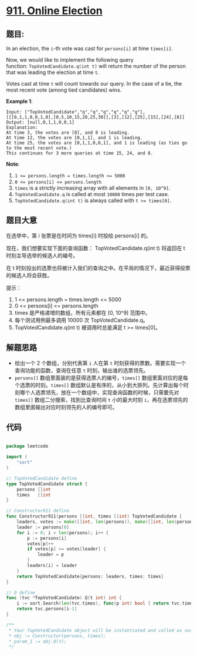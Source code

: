 # [911. Online Election](https://leetcode.com/problems/online-election/)


## 题目:

In an election, the `i`-th vote was cast for `persons[i]` at time `times[i]`.

Now, we would like to implement the following query function: `TopVotedCandidate.q(int t)` will return the number of the person that was leading the election at time `t`.

Votes cast at time `t` will count towards our query. In the case of a tie, the most recent vote (among tied candidates) wins.

**Example 1**:

    Input: ["TopVotedCandidate","q","q","q","q","q","q"], [[[0,1,1,0,0,1,0],[0,5,10,15,20,25,30]],[3],[12],[25],[15],[24],[8]]
    Output: [null,0,1,1,0,0,1]
    Explanation: 
    At time 3, the votes are [0], and 0 is leading.
    At time 12, the votes are [0,1,1], and 1 is leading.
    At time 25, the votes are [0,1,1,0,0,1], and 1 is leading (as ties go to the most recent vote.)
    This continues for 3 more queries at time 15, 24, and 8.

**Note**:

1. `1 <= persons.length = times.length <= 5000`
2. `0 <= persons[i] <= persons.length`
3. `times` is a strictly increasing array with all elements in `[0, 10^9]`.
4. `TopVotedCandidate.q` is called at most `10000` times per test case.
5. `TopVotedCandidate.q(int t)` is always called with `t >= times[0]`.


## 题目大意

在选举中，第 i 张票是在时间为 times[i] 时投给 persons[i] 的。

现在，我们想要实现下面的查询函数： TopVotedCandidate.q(int t) 将返回在 t 时刻主导选举的候选人的编号。

在 t 时刻投出的选票也将被计入我们的查询之中。在平局的情况下，最近获得投票的候选人将会获胜。

提示：

1. 1 <= persons.length = times.length <= 5000
2. 0 <= persons[i] <= persons.length
3. times 是严格递增的数组，所有元素都在 [0, 10^9] 范围中。
4. 每个测试用例最多调用 10000 次 TopVotedCandidate.q。
5. TopVotedCandidate.q(int t) 被调用时总是满足 t >= times[0]。




## 解题思路

- 给出一个 2 个数组，分别代表第 `i` 人在第 `t` 时刻获得的票数。需要实现一个查询功能的函数，查询在任意 `t` 时刻，输出谁的选票领先。
- `persons[]` 数组里面装的是获得选票人的编号，`times[]` 数组里面对应的是每个选票的时刻。`times[]` 数组默认是有序的，从小到大排列。先计算出每个时刻哪个人选票领先，放在一个数组中，实现查询函数的时候，只需要先对 `times[]` 数组二分搜索，找到比查询时间 `t` 小的最大时刻 `i`，再在选票领先的数组里面输出对应时刻领先的人的编号即可。


## 代码

```go

package leetcode

import (
	"sort"
)

// TopVotedCandidate define
type TopVotedCandidate struct {
	persons []int
	times   []int
}

// Constructor911 define
func Constructor911(persons []int, times []int) TopVotedCandidate {
	leaders, votes := make([]int, len(persons)), make([]int, len(persons))
	leader := persons[0]
	for i := 0; i < len(persons); i++ {
		p := persons[i]
		votes[p]++
		if votes[p] >= votes[leader] {
			leader = p
		}
		leaders[i] = leader
	}
	return TopVotedCandidate{persons: leaders, times: times}
}

// Q define
func (tvc *TopVotedCandidate) Q(t int) int {
	i := sort.Search(len(tvc.times), func(p int) bool { return tvc.times[p] > t })
	return tvc.persons[i-1]
}

/**
 * Your TopVotedCandidate object will be instantiated and called as such:
 * obj := Constructor(persons, times);
 * param_1 := obj.Q(t);
 */

```